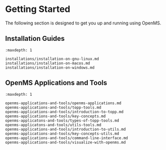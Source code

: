 Getting Started
===============

The following section is designed to get you up and running using OpenMS.

## Installation Guides

```{toctree}
:maxdepth: 1

installations/installation-on-gnu-linux.md
installations/installation-on-macos.md
installations/installation-on-windows.md
```

## OpenMS Applications and Tools

```{toctree}
:maxdepth: 1

openms-applications-and-tools/openms-applications.md
openms-applications-and-tools/topp-tools.md
openms-applications-and-tools/introduction-to-topp.md
openms-applications-and-tools/key-concepts.md
openms-applicatons-and-tools/types-of-topp-tools.md
openms-applicatons-and-tools/utils-tools.md
openms-applications-and-tools/introduction-to-utils.md
openms-applications-and-tools/key-concepts-utils.md
openms-applications-and-tools/command-line-interface.md
openms-applications-and-tools/visualize-with-openms.md
```
